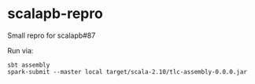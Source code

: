 # scalapb-repro
Small repro for scalapb#87

Run via:

    sbt assembly
    spark-submit --master local target/scala-2.10/tlc-assembly-0.0.0.jar
